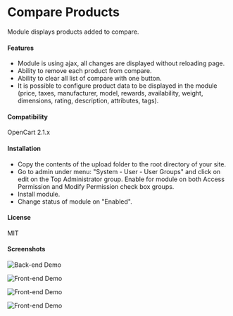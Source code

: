 # Compare Products

Module displays products added to compare.

#### Features

* Module is using ajax, all changes are displayed without reloading page.
* Ability to remove each product from compare.
* Ability to clear all list of compare with one button.
* It is possible to configure product data to be displayed in the module (price, taxes, manufacturer, model, rewards, availability, weight, dimensions, rating, description, attributes, tags).

#### Compatibility

OpenCart 2.1.x

#### Installation

* Copy the contents of the upload folder to the root directory of your site.
* Go to admin under menu: "System - User - User Groups" and click on edit on the Top Administrator group. Enable for module on both Access Permission and Modify Permission check box groups.
* Install module.
* Change status of module on "Enabled".

#### License

MIT

#### Screenshots
![Back-end Demo](https://github.com/p0v1n0m/opencart_compare_products/blob/master/screenshots/01.png)

![Front-end Demo](https://github.com/p0v1n0m/opencart_compare_products/blob/master/screenshots/02.png)

![Front-end Demo](https://github.com/p0v1n0m/opencart_compare_products/blob/master/screenshots/03.png)

![Front-end Demo](https://github.com/p0v1n0m/opencart_compare_products/blob/master/screenshots/04.png)
